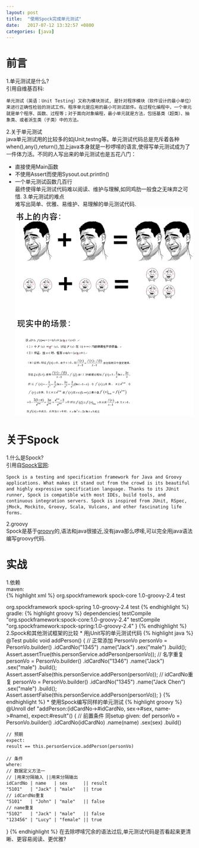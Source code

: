 ```yaml
---
layout: post
title:  "使用Spock完成单元测试"
date:   2017-07-12 13:32:57 +0800
categories: [java]
---
```

# 前言
1.单元测试是什么?   
引用自维基百科:   
```
单元测试（英语：Unit Testing）又称为模块测试, 是针对程序模块（软件设计的最小单位）来进行正确性检验的测试工作。程序单元是应用的最小可测试部件。在过程化编程中，一个单元就是单个程序、函数、过程等；对于面向对象编程，最小单元就是方法，包括基类（超类）、抽象类、或者派生类（子类）中的方法。
```
2.关于单元测试   
java单元测试用的比较多的如jUnit,testng等。单元测试代码总是充斥着各种when(),any(),return(),加上java本身就是一秒啰嗦的语言,使得写单元测试成为了一件体力活。不同的人写出来的单元测试也是五花八门：      
* 直接使用Main函数   
* 不使用Assert而使用Sysout.out.println()   
* 一个单元测试函数几百行   
最终使得单元测试代码难以阅读、维护与理解,如同鸡肋一般食之无味弃之可惜.
3.单元测试的难点      
难写出简单、优雅、易维护、易理解的单元测试代码.   
![实际单元测试](/images/2017-07-12/unit_test.png)  

# 关于Spock
1.什么是Spock?   
引用自[Spock官网](http://spockframework.org/):   
```
Spock is a testing and specification framework for Java and Groovy applications. What makes it stand out from the crowd is its beautiful and highly expressive specification language. Thanks to its JUnit runner, Spock is compatible with most IDEs, build tools, and continuous integration servers. Spock is inspired from JUnit, RSpec, jMock, Mockito, Groovy, Scala, Vulcans, and other fascinating life forms.
```
2.groovy   
Spock是基于[groovy](http://www.groovy-lang.org/)的,语法和java很接近,没有java那么啰嗦,可以完全用java语法编写groovy代码.   

# 实战
1.依赖   
maven:   
{% highlight xml %}
<dependency>
    <groupId>org.spockframework</groupId>
    <artifactId>spock-core</artifactId>
    <version>1.0-groovy-2.4</version>
    <scope>test</scope>
</dependency>
<!-- if use spring -->
<dependency>
    <groupId>org.spockframework</groupId>
    <artifactId>spock-spring</artifactId>
    <version>1.0-groovy-2.4</version>
    <scope>test</scope>
</dependency>
{% endhighlight %}
gradle:   
{% highlight groovy %}  
dependencies{
    testCompile "org.spockframework:spock-core:1.0-groovy-2.4"
    testCompile "org.spockframework:spock-spring:1.0-groovy-2.4"
}
{% endhighlight %}
2.Spock和其他测试框架的比较   
* 用jUnit写的单元测试代码   
{% highlight java %}
@Test
public void addPerson() {
    // 正常添加
    PersonVo personVo = PersonVo.builder()
        .idCardNo("1345")
        .name("Jack")
        .sex("male")
        .build();
    Assert.assertTrue(this.personService.addPerson(personVo));
    // 名字重复
    personVo = PersonVo.builder()
        .idCardNo("1346")
        .name("Jack")
        .sex("male")
        .build();
    Assert.assertFalse(this.personService.addPerson(personVo));
    // idCardNo重复
    personVo = PersonVo.builder()
        .idCardNo("1345")
        .name("Jack Chen")
        .sex("male")
        .build();
    Assert.assertFalse(this.personService.addPerson(personVo));
}
{% endhighlight %}
* 使用Spock编写同样的单元测试
{% highlight groovy %}
@Unroll
def "addPerson:(idCardNo->#idCardNo, sex->#sex, name->#name), expect:#result"() {
    // 前置条件 同setup
    given:
    def personVo = PersonVo.builder()
        .idCardNo(idCardNo)
        .name(name)
        .sex(sex)
        .build()

    // 预期
    expect:
    result == this.personService.addPerson(personVo)

    // 条件
    where:
    // 数据定义方法一
    // |用来分隔输入 ||用来分隔输出
    idCardNo | name   | sex      || result
    "5101"   | "Jack" | "male"   || true
    // idCardNo重复
    "5101"   | "John" | "male"   || false
    // name重复
    "5102"   | "Jack" | "male"   || false
    "123456" | "Lucy" | "female" || true
}
{% endhighlight %}
在去除啰嗦冗余的语法过后,单元测试代码是否看起来更清晰、更容易阅读、更优雅?   
